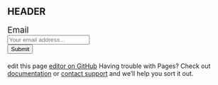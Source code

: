 ## HEADER

<form name="gform" id="gform" enctype="text/plain" style="font-size:19px;" action="https://docs.google.com/forms/d/1vwzz5AKuFw8L0r0EetYNmz8eX5BscRJ_AUVqb8goQuA/prefill" target="hidden_iframe" onsubmit="submitted=true;">
Email<br>
<input type="email" tabindex="-1" class="email-field" name="email" required id="entry.232219261" placeholder="Your email address..."><br><input type="submit" value="Submit">
</form>
<iframe name="hidden_iframe" id="hidden_iframe" style="display:none;" onload="if(submitted) {}"></iframe>

<!-- form validation -->
<script src="https://ajax.googleapis.com/ajax/libs/jquery/3.1.1/jquery.min.js"></script>
<script type="text/javascript">var submitted=false;</script>
<script type="text/javascript">
  $('#gform').on('submit', function(e) {
  $('#gform *').fadeOut(0);
  $('#gform').prepend('Thank you for subscribing! You will be notified when kampan is launched.');
  }); 
</script>

<!--mobile device form validation !-->
<script type="text/javascript"> 
function validateEmail(emailAddress) {
  var re = /^(([^<>()[\]\\.,;:\s@\"]+(\.[^<>()[\]\\.,;:\s@\"]+)*)|(\".+\"))@((\[[0-9]{1,3}\.[0-9]{1,3}\.[0-9]{1,3}\.[0-9]{1,3}\])|(([a-zA-Z\-0-9]+\.)+[a-zA-Z]{2,}))$/;
  return re.test(emailAddress);
}
if (screen && screen.width < 780) {
function validate() {
  var emailValue = document.getElementById("entry.232219261").value;
  if (!validateEmail(emailValue)) {
   document.getElementById("entry.232219261").className += " red-border formInvalid";
    alert("Please provide a valid email address");
    document.getElementById("entry.232219261").removeAttribute("formInvalid")
    return false;
   }
  }
 }
$("#validate").bind("click", validate);
</script>

edit this page [editor on GitHub](https://github.com/roberto68/email-database-landing-page/edit/master/README.md)
Having trouble with Pages? Check out [documentation](https://help.github.com/categories/github-pages-basics/) or [contact support](https://github.com/contact) and we’ll help you sort it out.

